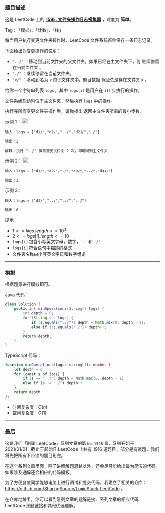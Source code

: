 ### 题目描述

这是 LeetCode 上的 **[1598. 文件夹操作日志搜集器](https://leetcode.cn/problems/crawler-log-folder/solution/by-ac_oier-24xb/)** ，难度为 **简单**。

Tag : 「模拟」、「计数」、「栈」



每当用户执行变更文件夹操作时，LeetCode 文件系统都会保存一条日志记录。

下面给出对变更操作的说明：

* `"../"` ：移动到当前文件夹的父文件夹。如果已经在主文件夹下，则 继续停留在当前文件夹 。
* `"./"` ：继续停留在当前文件夹。
* `"x/"` ：移动到名为 `x` 的子文件夹中。题目数据 保证总是存在文件夹 x 。

给你一个字符串列表 `logs` ，其中 `logs[i]` 是用户在 `ith` 步执行的操作。

文件系统启动时位于主文件夹，然后执行 `logs` 中的操作。

执行完所有变更文件夹操作后，请你找出 返回主文件夹所需的最小步数 。

示例 1：
![](https://assets.leetcode-cn.com/aliyun-lc-upload/uploads/2020/09/26/sample_11_1957.png)
```
输入：logs = ["d1/","d2/","../","d21/","./"]

输出：2

解释：执行 "../" 操作变更文件夹 2 次，即可回到主文件夹
```
示例 2：
![](https://assets.leetcode-cn.com/aliyun-lc-upload/uploads/2020/09/26/sample_22_1957.png)
```
输入：logs = ["d1/","d2/","./","d3/","../","d31/"]

输出：3
```
示例 3：
```
输入：logs = ["d1/","../","../","../"]

输出：0
```

提示：
* $1 <= logs.length <= 10^3$
* $2 <= logs[i].length <= 10$
* `logs[i]` 包含小写英文字母，数字，`'.'` 和 `'/'`
* `logs[i]` 符合语句中描述的格式
* 文件夹名称由小写英文字母和数字组成

---

### 模拟

根据题意进行模拟即可。

Java 代码：
```java
class Solution {
    public int minOperations(String[] logs) {
        int depth = 0;
        for (String s : logs) {
            if (s.equals("../")) depth = Math.max(0, depth - 1);
            else if (!s.equals("./")) depth++;
        }
        return depth;
    }
}
```
TypeScript 代码：
```TypeScript
function minOperations(logs: string[]): number {
    let depth = 0
    for (const s of logs) {
        if (s == "../") depth = Math.max(0, depth - 1)
        else if (s != "./") depth++
    }
    return depth
};
```
* 时间复杂度：$O(n)$
* 空间复杂度：$O(1)$

---

### 最后

这是我们「刷穿 LeetCode」系列文章的第 `No.1598` 篇，系列开始于 2021/01/01，截止于起始日 LeetCode 上共有 1916 道题目，部分是有锁题，我们将先把所有不带锁的题目刷完。

在这个系列文章里面，除了讲解解题思路以外，还会尽可能给出最为简洁的代码。如果涉及通解还会相应的代码模板。

为了方便各位同学能够电脑上进行调试和提交代码，我建立了相关的仓库：https://github.com/SharingSource/LogicStack-LeetCode 。

在仓库地址里，你可以看到系列文章的题解链接、系列文章的相应代码、LeetCode 原题链接和其他优选题解。

